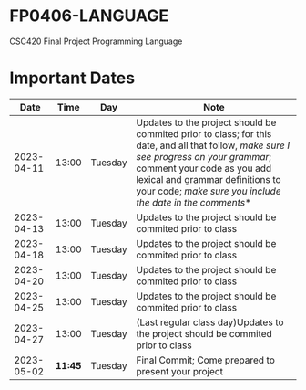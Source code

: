 # FP0406-LANGUAGE
CSC420 Final Project Programming Language

# Important Dates
Date|Time|Day|Note
----|----|----|----
2023-04-11|13:00|Tuesday|Updates to the project should be commited prior to class; for this date, and all that follow, *make sure I see progress on your grammar*; comment your code as you add lexical and grammar definitions to your code; *make sure you include the date in the comments**
2023-04-13|13:00|Tuesday|Updates to the project should be commited prior to class
2023-04-18|13:00|Tuesday|Updates to the project should be commited prior to class
2023-04-20|13:00|Tuesday|Updates to the project should be commited prior to class
2023-04-25|13:00|Tuesday|Updates to the project should be commited prior to class
2023-04-27|13:00|Tuesday|(Last regular class day)Updates to the project should be commited prior to class
2023-05-02|**11:45**|Tuesday|Final Commit; Come prepared to present your project
